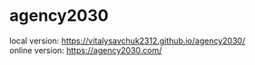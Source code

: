 # agency2030

local version: https://vitalysavchuk2312.github.io/agency2030/ <br>
online version: https://agency2030.com/
